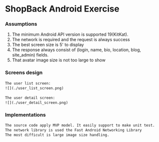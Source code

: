 # ShopBack Android Exercise 

### Assumptions

1. The minimum Android API version is supported 19(KitKat).
2. The network is required and the request is always success
3. The best screen size is 5' to display
4. The response always consist of (login, name, bio, location, blog, site_admin) fields.
5. That avatar image size is not too large to show

### Screens design
	The user list screen:
	![](./user_list_screen.png)

	The user detail screen:
	![](./user_detail_screen.png)
	
### Implementations
	The source code apply MVP model. It easily support to make unit test.
	The network library is used the Fast Android Networking Library
	The most difficult is large image size handling.